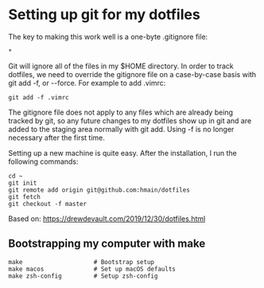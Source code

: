 # Setting up git for my dotfiles
The key to making this work well is a one-byte .gitignore file:

```
*
```

Git will ignore all of the files in my $HOME directory.
In order to track dotfiles, we need to override the gitignore file on a case-by-case basis with git add -f, or --force.
For example to add .vimrc:

```
git add -f .vimrc
```

The gitignore file does not apply to any files which are already being tracked by git, so any future changes to my dotfiles show up in git and are added to the staging area normally with git add. Using -f is no longer necessary after the first time.

Setting up a new machine is quite easy. After the installation, I run the following commands:

```
cd ~
git init
git remote add origin git@github.com:hmain/dotfiles
git fetch
git checkout -f master
```

Based on: https://drewdevault.com/2019/12/30/dotfiles.html

## Bootstrapping my computer with make

```
make                    # Bootstrap setup
make macos              # Set up macOS defaults
make zsh-config         # Setup zsh-config
```
